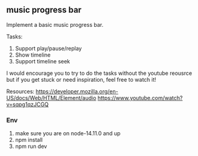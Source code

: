 ## music progress bar

Implement a basic music progress bar.

Tasks:
1. Support play/pause/replay
2. Show timeline
3. Support timeline seek

I would encourage you to try to do the tasks without the youtube reousrce but if you get stuck or need inspiration, feel free to watch it!

Resources:
https://developer.mozilla.org/en-US/docs/Web/HTML/Element/audio
https://www.youtube.com/watch?v=sqpg1qzJCGQ

### Env

1. make sure you are on node-14.11.0 and up
1. npm install
1. npm run dev

